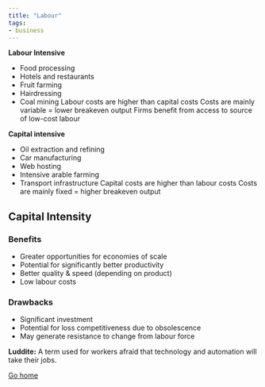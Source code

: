 ```yaml
---
title: "Labour"
tags:
- business
---
```


**Labour Intensive**
- Food processing
- Hotels and restaurants
- Fruit farming
- Hairdressing
- Coal mining
Labour costs are higher than capital costs
Costs are mainly variable = lower breakeven output
Firms benefit from access to source of low-cost labour

**Capital intensive**
- Oil extraction and refining 
- Car manufacturing
- Web hosting
- Intensive arable farming
- Transport infrastructure
Capital costs are higher than labour costs
Costs are mainly fixed = higher breakeven output


## Capital Intensity

### Benefits
- Greater opportunities for economies of scale
- Potential for significantly better productivity
- Better quality & speed (depending on product)
- Low labour costs

### Drawbacks
- Significant investment
- Potential for loss competitiveness due to obsolescence
- May generate resistance to change from labour force


**Luddite:** A term used for workers afraid that technology and automation will take their jobs.


[Go home](/)